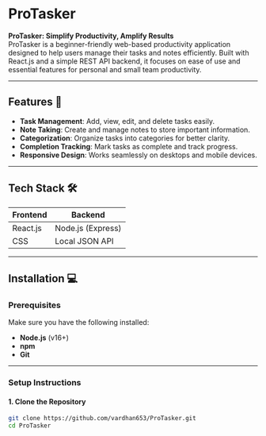 # ProTasker

**ProTasker: Simplify Productivity, Amplify Results**  
ProTasker is a beginner-friendly web-based productivity application designed to help users manage their tasks and notes efficiently. Built with React.js and a simple REST API backend, it focuses on ease of use and essential features for personal and small team productivity.

---

## Features 🚀

- **Task Management**: Add, view, edit, and delete tasks easily.
- **Note Taking**: Create and manage notes to store important information.
- **Categorization**: Organize tasks into categories for better clarity.
- **Completion Tracking**: Mark tasks as complete and track progress.
- **Responsive Design**: Works seamlessly on desktops and mobile devices.

---

## Tech Stack 🛠️

| Frontend        | Backend          |
|-----------------|------------------|
| React.js        | Node.js (Express)|
| CSS             | Local JSON API   |

---

## Installation 💻

### Prerequisites
Make sure you have the following installed:
- **Node.js** (v16+)
- **npm** 
- **Git**

---

### Setup Instructions

#### 1. Clone the Repository
```bash
git clone https://github.com/vardhan653/ProTasker.git
cd ProTasker
